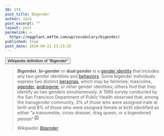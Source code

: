 ```yaml
---
ID: 274
post_title: Bigender
author: Jack
post_excerpt: ""
layout: post
permalink: >
  https://eggplant.m4ftm.com/wp/vocabulary/bigender/
published: true
post_date: 2019-09-21 23:25:25
---
```

<!-- wp:kadence/accordion {"uniqueID":"_3f25d7-c7","startCollapsed":true,"linkPaneCollapse":false,"contentBorder":[0,0,0,0],"titleStyles":[{"size":[18,"",""],"sizeType":"px","lineHeight":[24,"",""],"lineType":"px","letterSpacing":"","family":"","google":"","style":"","weight":"","variant":"","subset":"","loadGoogle":true,"padding":[10,14,10,14],"marginTop":0,"color":"#555555","background":"#f2f2f2","border":["#555555","#555555","#555555","#555555"],"borderRadius":[0,0,0,0],"borderWidth":[0,0,0,0],"colorHover":"#444444","backgroundHover":"#eeeeee","borderHover":["#eeeeee","#eeeeee","#eeeeee","#eeeeee"],"colorActive":"#ffffff","backgroundActive":"#444444","borderActive":["#444444","#444444","#444444","#444444"],"textTransform":""}]} -->
<div class="wp-block-kadence-accordion alignnone"><div class="kt-accordion-wrap kt-accordion-wrap kt-accordion-id_3f25d7-c7 kt-accordion-has-2-panes kt-active-pane-0 kt-accordion-block kt-pane-header-alignment-left kt-accodion-icon-style-basic kt-accodion-icon-side-right" style="max-width:none"><div class="kt-accordion-inner-wrap" data-allow-multiple-open="true" data-start-open="none"><!-- wp:kadence/pane {"uniqueID":"_16caa6-68"} -->
<div class="wp-block-kadence-pane kt-accordion-pane kt-accordion-pane-1 kt-pane_16caa6-68"><div class="kt-accordion-header-wrap"><button class="kt-blocks-accordion-header kt-acccordion-button-label-show"><div class="kt-blocks-accordion-title-wrap"><span class="kt-blocks-accordion-title">Wikipedia definition of "Bigender"</span></div><div class="kt-blocks-accordion-icon-trigger"></div></button></div><div class="kt-accordion-panel"><div class="kt-accordion-panel-inner"><!-- wp:quote {"className":"is-style-default"} -->
<blockquote class="wp-block-quote is-style-default"><p><strong>Bigender</strong>, <strong>bi-gender</strong> or <strong>dual gender</strong>  is a <a href="https://en.wikipedia.org/wiki/Gender_identity">gender identity</a> that includes any two gender identities and <a href="https://en.wikipedia.org/wiki/Gender_behavior">behaviors</a>. Some bigender individuals express two distinct <a href="https://en.wikipedia.org/wiki/Persona">personas</a>, which may be feminine, masculine, <a href="https://en.wikipedia.org/wiki/Agender">agender</a>, <a href="https://en.wikipedia.org/wiki/Androgyne">androgyne</a>,  or other gender identities; others find that they identify as two  genders simultaneously. A 1999 survey conducted by the San Francisco  Department of Public Health observed that, among the transgender  community, 3% of those who were assigned male at birth and  8% of those  who were assigned female at birth identified as either "a transvestite,  cross-dresser, drag queen, or a bigendered person".<sup><a href="https://en.wikipedia.org/wiki/Bigender#cite_note-1">[1]</a></sup> </p><cite>Wikipedia: <a href="https://en.wikipedia.org/wiki/Bigender">Bigender</a></cite></blockquote>
<!-- /wp:quote -->

<!-- wp:paragraph -->
<p></p>
<!-- /wp:paragraph --></div></div></div>
<!-- /wp:kadence/pane --></div></div></div>
<!-- /wp:kadence/accordion -->
